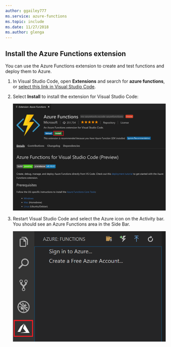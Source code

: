 ```yaml
---
author: ggailey777
ms.service: azure-functions
ms.topic: include
ms.date: 11/27/2018
ms.author: glenga
---
```


## Install the Azure Functions extension

You can use the Azure Functions extension to create and test functions and deploy them to Azure.

1. In Visual Studio Code, open **Extensions** and search for **azure functions**, or [select this link in Visual Studio Code](vscode:extension/ms-azuretools.vscode-azurefunctions).

1. Select **Install** to install the extension for Visual Studio Code:

    ![Install the extension for Azure Functions](./media/functions-install-vs-code-extension/vscode-install-extension.png)

1. Restart Visual Studio Code and select the Azure icon on the Activity bar. You should see an Azure Functions area in the Side Bar.

    ![Azure Functions area in the Side Bar](./media/functions-install-vs-code-extension/azure-functions-window-vscode.png)